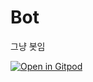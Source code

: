# Bot
그냥 봇임

[![Open in Gitpod](https://gitpod.io/button/open-in-gitpod.svg)](https://coding.jeonghee.me)
